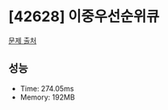 # [42628] 이중우선순위큐

[문제 출처](https://school.programmers.co.kr/learn/courses/30/lessons/42628)

## 성능

- Time: 274.05ms
- Memory: 192MB